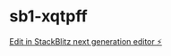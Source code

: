 # sb1-xqtpff

[Edit in StackBlitz next generation editor ⚡️](https://stackblitz.com/~/github.com/Mscode04/sb1-xqtpff)